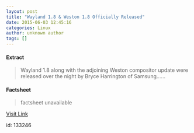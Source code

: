 ```yaml
---
layout: post
title: "Wayland 1.8 & Weston 1.8 Officially Released"
date: 2015-06-03 12:45:16
categories: Linux
author: unknown author
tags: []
---
```



#### Extract
>Wayland 1.8 along with the adjoining Weston compositor update were released over the night by Bryce Harrington of Samsung......

#### Factsheet
>factsheet unavailable

[Visit Link](http://www.phoronix.com/scan.php?page=news_item&px=Wayland-1.8-Released)

id:  133246


